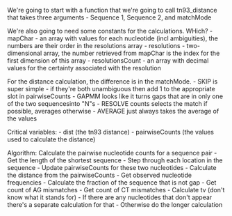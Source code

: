 We're going to start with a function that we're going to call tn93_distance that takes three arguments - Sequence 1, Sequence 2, and matchMode

We're also going to need some constants for the calculations. WHich?
    - mapChar - an array with values for each nucleotide (incl ambiguities), the numbers are their order in the resolutions array
    - resolutions - two-dimensional array, the number retrieved from mapChar is the index for the first dimension of this array
    - resolutionsCount - an array with decimal values for the certainty associated with the resolution

For the distance calculation, the difference is in the matchMode.
    - SKIP is super simple - if they're both unambiguous then add 1 to the appropriate slot in pairwiseCounts
    - GAPMM looks like it turns gaps that are in only one of the two sequencesinto "N"s
    - RESOLVE counts selects the match if possible, averages otherwise
    - AVERAGE just always takes the average of the values

Critical variables:
    - dist (the tn93 distance)
    - pairwiseCounts (the values used to calculate the distance)

Algorithm:
Calculate the pairwise nucleotide counts for a sequence pair
    - Get the length of the shortest sequence
    - Step through each location in the sequence
    - Update pairwiseCounts for these two nucleotides
    - Calculate the distance from the pairwiseCounts
        - Get observed nucleotide frequencies
        - Calculate the fraction of the sequence that is not gap
        - Get count of AG mismatches
        - Get count of CT mismatches
        - Calculate tv (don't know what it stands for)
        - If there are any nucleotides that don't appear there's a separate calculation for that
        - Otherwise do the longer calculation
